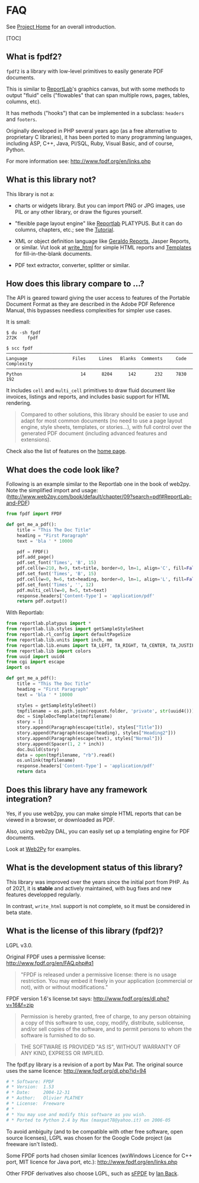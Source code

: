# FAQ #

See [Project Home](index.md) for an overall introduction.

[TOC]

## What is fpdf2? ##

`fpdf2` is a library with low-level primitives to easily generate PDF documents.

This is similar to [ReportLab](https://www.reportlab.com)'s graphics canvas,
but with some methods to output "fluid" cells
("flowables" that can span multiple rows, pages, tables, columns, etc).

It has methods ("hooks") that can be implemented in a subclass: `headers` and `footers`.

Originally developed in PHP several years ago (as a free alternative to proprietary C libraries),
it has been ported to many programming languages,
including ASP, C++, Java, Pl/SQL, Ruby, Visual Basic, and of course, Python.

For more information see: <http://www.fpdf.org/en/links.php>

## What is this library **not**? ##

This library is not a:

  * charts or widgets library.
    But you can import PNG or JPG images, use PIL or any other library, or draw the figures yourself.

  * "flexible page layout engine" like [Reportlab](http://www.reportlab.com/opensource/) PLATYPUS.
    But it can do columns, chapters, etc.; see the [Tutorial](Tutorial.md).

  * XML or object definition language like [Geraldo Reports](http://www.geraldoreports.org/), Jasper Reports, or similar.
    Vut look at [write_html](HTML.md) for simple HTML reports and [Templates](Templates.md) for fill-in-the-blank documents.

  * PDF text extractor, converter, splitter or similar.

## How does this library compare to ...? ##

The API is geared toward giving the user access to features of the Portable
Document Format as they are described in the Adobe PDF Reference Manual, this
bypasses needless complexities for simpler use cases.

It is small:
```
$ du -sh fpdf
272K    fpdf

$ scc fpdf
───────────────────────────────────────────────────────────────────────────────
Language                 Files     Lines   Blanks  Comments     Code Complexity
───────────────────────────────────────────────────────────────────────────────
Python                      14      8204      142       232     7830        192
```

It includes `cell` and `multi_cell` primitives to draw fluid document like
invoices, listings and reports, and includes basic support for HTML rendering.

> Compared to other solutions, this library should be easier to use and adapt
> for most common documents (no need to use a page layout engine, style
> sheets, templates, or stories...), with full control over the generated PDF
> document (including advanced features and extensions).

Check also the list of features on the [home page](index.md).

## What does the code look like? ##

Following is an example similar to the Reportlab one in the book of web2py. Note
the simplified import and usage:
(<http://www.web2py.com/book/default/chapter/09?search=pdf#ReportLab-and-PDF>)

```python
from fpdf import FPDF

def get_me_a_pdf():
    title = "This The Doc Title"
    heading = "First Paragraph"
    text = 'bla ' * 10000

    pdf = FPDF()
    pdf.add_page()
    pdf.set_font('Times', 'B', 15)
    pdf.cell(w=210, h=9, txt=title, border=0, ln=1, align='C', fill=False)
    pdf.set_font('Times', 'B', 15)
    pdf.cell(w=0, h=6, txt=heading, border=0, ln=1, align='L', fill=False)
    pdf.set_font('Times', '', 12)
    pdf.multi_cell(w=0, h=5, txt=text)
    response.headers['Content-Type'] = 'application/pdf'
    return pdf.output()
```

With Reportlab:
```python
from reportlab.platypus import *
from reportlab.lib.styles import getSampleStyleSheet
from reportlab.rl_config import defaultPageSize
from reportlab.lib.units import inch, mm
from reportlab.lib.enums import TA_LEFT, TA_RIGHT, TA_CENTER, TA_JUSTIFY
from reportlab.lib import colors
from uuid import uuid4
from cgi import escape
import os

def get_me_a_pdf():
    title = "This The Doc Title"
    heading = "First Paragraph"
    text = 'bla ' * 10000

    styles = getSampleStyleSheet()
    tmpfilename = os.path.join(request.folder, 'private', str(uuid4()))
    doc = SimpleDocTemplate(tmpfilename)
    story = []
    story.append(Paragraph(escape(title), styles["Title"]))
    story.append(Paragraph(escape(heading), styles["Heading2"]))
    story.append(Paragraph(escape(text), styles["Normal"]))
    story.append(Spacer(1, 2 * inch))
    doc.build(story)
    data = open(tmpfilename, "rb").read()
    os.unlink(tmpfilename)
    response.headers['Content-Type'] = 'application/pdf'
    return data
```

## Does this library have any framework integration? ##

Yes, if you use web2py, you can make simple HTML reports that can be viewed in a browser,
or downloaded as PDF.

Also, using web2py DAL, you can easily set up a templating engine for PDF  documents.

Look at [Web2Py](Web2Py.md) for examples.

## What is the development status of this library? ##

This library was improved over the years since the initial port from PHP.
As of 2021, it is **stable** and actively maintained, with bug fixes and new features developped regularly.

In contrast, `write_html` support is not complete, so it must be considered in beta state.

## What is the license of this library (fpdf2)? ##

LGPL v3.0.

Original FPDF uses a permissive license:
<http://www.fpdf.org/en/FAQ.php#q1>

> "FPDF is released under a permissive license: there is no usage
> restriction. You may embed it freely in your application (commercial
> or not), with or without modifications."

FPDF version 1.6's license.txt says:
<http://www.fpdf.org/es/dl.php?v=16&f=zip>

> Permission is hereby granted, free of charge, to any person obtaining a copy
> of this software to use, copy, modify, distribute, sublicense, and/or sell
> copies of the software, and to permit persons to whom the software is furnished
> to do so.

> THE SOFTWARE IS PROVIDED "AS IS", WITHOUT WARRANTY OF ANY KIND, EXPRESS OR IMPLIED.

The fpdf.py library is a revision of a port by Max Pat. The original source uses the same
licence: <http://www.fpdf.org/dl.php?id=94>

```python
# * Software: FPDF
# * Version:  1.53
# * Date:     2004-12-31
# * Author:   Olivier PLATHEY
# * License:  Freeware
# *
# * You may use and modify this software as you wish.
# * Ported to Python 2.4 by Max (maxpat78@yahoo.it) on 2006-05
```

To avoid ambiguity (and to be compatible with other free software, open source 
licenses), LGPL was chosen for the Google Code project (as freeware isn't 
listed).

Some FPDF ports had chosen similar licences (wxWindows Licence for C++ port, 
MIT licence for Java port, etc.): <http://www.fpdf.org/en/links.php>

Other FPDF derivatives also choose LGPL, such as 
[sFPDF](http://www.fpdf.org/en/script/script91.php) by 
[Ian Back](mailto:ian@bpm1.com?subject=sFPDF).
